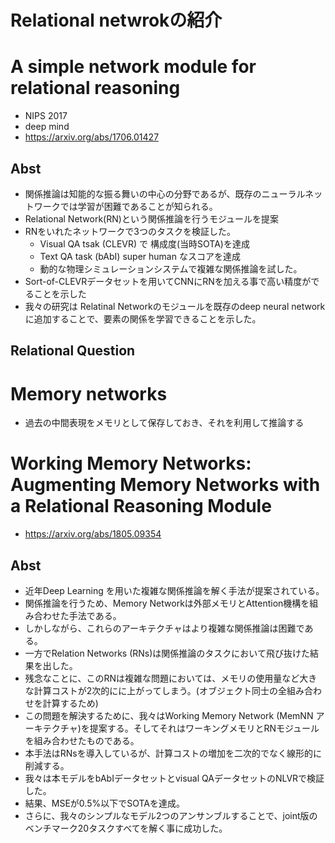# Relational netwrokの紹介

# A simple network module for relational reasoning
- NIPS 2017
- deep mind
- https://arxiv.org/abs/1706.01427

## Abst
- 関係推論は知能的な振る舞いの中心の分野であるが、既存のニューラルネットワークでは学習が困難であることが知られる。
- Relational Network(RN)という関係推論を行うモジュールを提案
- RNをいれたネットワークで3つのタスクを検証した。
  - Visual QA tsak (CLEVR) で 構成度(当時SOTA)を達成
  - Text QA task (bAbI) super human なスコアを達成
  - 動的な物理シミュレーションシステムで複雑な関係推論を試した。　　
- Sort-of-CLEVRデータセットを用いてCNNにRNを加える事で高い精度がでることを示した
- 我々の研究は Relatinal Networkのモジュールを既存のdeep neural networkに追加することで、要素の関係を学習できることを示した。

## Relational Question


# Memory networks
- 過去の中間表現をメモリとして保存しておき、それを利用して推論する


# Working Memory Networks: Augmenting Memory Networks with a Relational Reasoning Module 
- https://arxiv.org/abs/1805.09354

## Abst
- 近年Deep Learning を用いた複雑な関係推論を解く手法が提案されている。
- 関係推論を行うため、Memory Networkは外部メモリとAttention機構を組み合わせた手法である。
- しかしながら、これらのアーキテクチャはより複雑な関係推論は困難である。
- 一方でRelation Networks (RNs)は関係推論のタスクにおいて飛び抜けた結果を出した。
- 残念なことに、このRNは複雑な問題においては、メモリの使用量など大きな計算コストが2次的にに上がってしまう。(オブジェクト同士の全組み合わせを計算するため)
- この問題を解決するために、我々はWorking Memory Network (MemNN アーキテクチャ)を提案する。そしてそれはワーキングメモリとRNモジュールを組み合わせたものである。
- 本手法はRNsを導入しているが、計算コストの増加を二次的でなく線形的に削減する。
- 我々は本モデルをbAbIデータセットとvisual QAデータセットのNLVRで検証した。
- 結果、MSEが0.5%以下でSOTAを達成。
- さらに、我々のシンプルなモデル2つのアンサンブルすることで、joint版のベンチマーク20タスクすべてを解く事に成功した。
